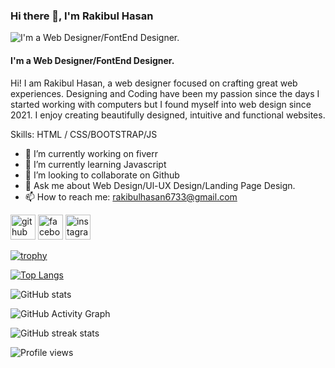 ### Hi there 👋,  I'm Rakibul Hasan
![I'm a Web Designer/FontEnd Designer.](https://scontent.fdac24-2.fna.fbcdn.net/v/t39.30808-6/271543547_991369291735166_2265349768582033964_n.jpg?_nc_cat=108&ccb=1-7&_nc_sid=174925&_nc_eui2=AeHDIDX0eUHtvCr8L6aLsO1vBstD5l3I4jEGy0PmXcjiMZ-9liYLdBGNgjbBQ-ZFV4WcNkdvqFe5E-yClfP86duz&_nc_ohc=AioYiYq9OTcAX87BZyl&_nc_ht=scontent.fdac24-2.fna&oh=00_AfCPk7CNLY4Vqm8WI7GWX7WajsTqS2rgh543_l35UGsK5w&oe=63AFA404)
#### I'm a Web Designer/FontEnd Designer.


Hi! I am Rakibul Hasan, a web designer focused on crafting great web experiences. Designing and Coding have been my passion since the days I started working with computers but I found myself into web design since 2021. I enjoy creating beautifully designed, intuitive and functional websites.

Skills: HTML / CSS/BOOTSTRAP/JS

- 🔭 I’m currently working on fiverr 
- 🌱 I’m currently learning Javascript 
- 👯 I’m looking to collaborate on Github 
- 💬 Ask me about Web Design/Ul-UX Design/Landing Page Design. 
- 📫 How to reach me: rakibulhasan6733@gmail.com 


[<img src='https://cdn.jsdelivr.net/npm/simple-icons@3.0.1/icons/github.svg' alt='github' height='40'>](https://github.com/Rakibul-github)  [<img src='https://cdn.jsdelivr.net/npm/simple-icons@3.0.1/icons/facebook.svg' alt='facebook' height='40'>](https://www.facebook.com/albert.kwangju)  [<img src='https://cdn.jsdelivr.net/npm/simple-icons@3.0.1/icons/instagram.svg' alt='instagram' height='40'>](https://www.instagram.com/pink_floyd902/)  

[![trophy](https://github-profile-trophy.vercel.app/?username=Rakibul-github)](https://github.com/ryo-ma/github-profile-trophy)

[![Top Langs](https://github-readme-stats.vercel.app/api/top-langs/?username=Rakibul-github)](https://github.com/anuraghazra/github-readme-stats)

![GitHub stats](https://github-readme-stats.vercel.app/api?username=Rakibul-github&show_icons=true&count_private=true)  

![GitHub Activity Graph](https://activity-graph.herokuapp.com/graph?username=Rakibul-github)  

![GitHub streak stats](https://streak-stats.demolab.com/?user=Rakibul-github)  

![Profile views](https://gpvc.arturio.dev/Rakibul-github)  
